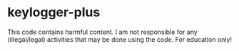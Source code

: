 # keylogger-plus
This code contains harmful content. I am not responsible for any (illegal/legal) activities that may be done using the code. For education only!
